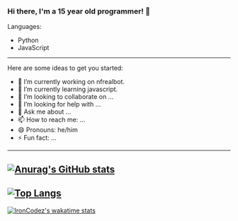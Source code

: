 ### Hi there, I'm a 15 year old programmer! 👋

Languages:
- Python
- JavaScript
---
Here are some ideas to get you started:

- 🔭 I’m currently working on nfrealbot.
- 🌱 I’m currently learning javascript.
- 👯 I’m looking to collaborate on ...
- 🤔 I’m looking for help with ...
- 💬 Ask me about ...
- 📫 How to reach me: ...
- 😄 Pronouns: he/him
- ⚡ Fun fact: ...
---

[![Anurag's GitHub stats](https://github-readme-stats.vercel.app/api?username=IronCodez&count_private=trueshow_icons=true)](https://github.com/anuraghazra/github-readme-stats)
---
[![Top Langs](https://github-readme-stats.vercel.app/api/top-langs/?username=IronCodez&layout=compact)](https://github.com/anuraghazra/github-readme-stats)
---
[![IronCodez's wakatime stats](https://github-readme-stats.vercel.app/api/wakatime?username=Iron)](https://github.com/anuraghazra/github-readme-stats)



